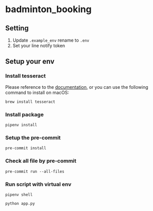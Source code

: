 # badminton_booking

## Setting

1. Update `.example_env` rename to `.env`
2. Set your line notify token

## Setup your env

### Install tesseract

Please reference to the [documentation](https://github.com/madmaze/pytesseract#installation), or you can use the following command to install on macOS:

```
brew install tesseract
```

### Install package

```
pipenv install
```

### Setup the pre-commit
```
pre-commit install
```

### Check all file by pre-commit
```
pre-commit run --all-files
```

### Run script with virtual env

```
pipenv shell
```

```
python app.py
```
